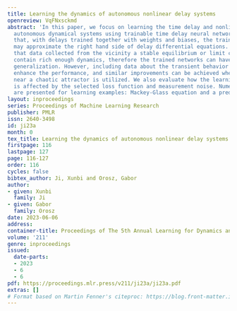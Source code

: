 ```yaml
---
title: Learning the dynamics of autonomous nonlinear delay systems
openreview: VqFNxsckmd
abstract: 'In this paper, we focus on learning the time delay and nonlinearity of
  autonomous dynamical systems using trainable time delay neural networks. We demonstrate
  that, with delays trained together with weights and biases, the trained neural networks
  may approximate the right hand side of delay differential equations. It is shown
  that data collected from the vicinity a stable equilibrium or limit cycle do not
  contain rich enough dynamics, therefore the trained networks can have very poor
  generalization. However, including data about the transient behavior can significantly
  enhance the performance, and similar improvements can be achieved when data collected
  near a chaotic attractor is utilized. We also evaluate how the learning performance
  is affected by the selected loss function and measurement noise. Numerical results
  are presented for learning examples: Mackey-Glass equation and a predator-prey model. '
layout: inproceedings
series: Proceedings of Machine Learning Research
publisher: PMLR
issn: 2640-3498
id: ji23a
month: 0
tex_title: Learning the dynamics of autonomous nonlinear delay systems
firstpage: 116
lastpage: 127
page: 116-127
order: 116
cycles: false
bibtex_author: Ji, Xunbi and Orosz, Gabor
author:
- given: Xunbi
  family: Ji
- given: Gabor
  family: Orosz
date: 2023-06-06
address:
container-title: Proceedings of The 5th Annual Learning for Dynamics and Control Conference
volume: '211'
genre: inproceedings
issued:
  date-parts:
  - 2023
  - 6
  - 6
pdf: https://proceedings.mlr.press/v211/ji23a/ji23a.pdf
extras: []
# Format based on Martin Fenner's citeproc: https://blog.front-matter.io/posts/citeproc-yaml-for-bibliographies/
---
```

